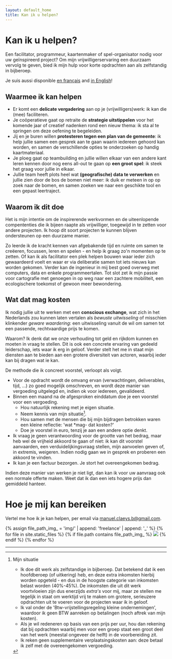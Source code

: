 ```yaml
---
layout: default_home
title: Kan ik u helpen?
---
```

# Kan ik u helpen?

Een facilitator, programmeur, kaartenmaker of spel-organisator nodig voor uw geïnspireerd project? Om mijn vrijwilligerservaring een duurzaam vervolg te geven, bied ik mijn hulp voor korte opdrachten aan als zelfstandig in bijberoep.

Je suis aussi disponible <a href="/freelance_fr" class="language">en français</a> and <a href="/freelance" class="language">in English</a>!

## Waarmee ik kan helpen

- Er komt een **delicate vergadering** aan op je (vrijwilligers)werk: ik kan die (mee) faciliteren.
- Je coöperatieve gaat op retraite de **strategie uitstippelen** voor het komende jaar of creatief nadenken rond een nieuw thema: ik sta al te springen om deze oefening te begeleiden.
- Jij en je buren willen **protesteren tegen een plan van de gemeente**: ik help jullie samen een gesprek aan te gaan waarin iedereen gehoord kan worden, en samen de verschillende opties te onderzoeken op handig kaartmateriaal.
- Je ploeg gaat op teambuilding en jullie willen elkaar van een andere kant leren kennen door nog eens all-out te gaan op **een groot spel**: ik steek het graag voor jullie in elkaar.
- Jullie team heeft plots heel wat **(geografische) data te verwerken** en jullie zien door de bos de bomen niet meer: ik duik er meteen in op op zoek naar de bomen, en samen zoeken we naar een geschikte tool en een gepast leertraject.
<!--- Voor een grote facilitatie opdracht zoekt je collectief versterking van een **meertalige, ervaren facilitator**: I'm your guy!-->
<!--- Jullie willen van een klassieke naar een meer **gedeelde bestuursvorm** evolueren: vanuit mijn diverse ervaring exploreer ik mee de mogelijkheden.-->

## Waarom ik dit doe

Het is mijn intentie om de inspirerende werkvormen en de uiteenlopende compententies die ik bijeen raapte als vrijwilliger, toegewijd in te zetten voor andere projecten. Ik hoop dit soort projecten te kunnen blijven ondersteunen op een duurzame manier.

Zo leerde ik de kracht kennen van afgebakende tijd en ruimte om samen te creëeren, focussen, leren en spelen - en help ik graag zo'n momenten op te zetten. Of kan ik als facilitator een plek helpen bouwen waar ieder zich gewaardeerd voelt en waar er via deliberatie samen tot iets nieuws kan worden gekomen. Verder kan de ingenieur in mij best goed overweg met computers, data en enkele programmeertalen. Tot slot zet ik mijn passie voor cartografie met genoegen in op weg naar een zachtere mobiliteit, een ecologischere toekomst of gewoon meer bewondering.

## Wat dat mag kosten

Ik nodig jullie uit te werken met een **conscious exchange**, wat zich in het Nederlands zou kunnen laten vertalen als *bewuste uitwisseling* of misschien klinkender *geware waardering*: een uitwisseling vanuit de wil om samen tot een passende, rechtvaardige prijs te komen.

Waarom? Ik denk dat we onze verhouding tot geld en rijkdom kunnen en moeten in vraag te stellen. Dit is ook een concrete ervaring van gedeeld leiderschap, iets waar ik erg in geloof. Verder stelt het me in staat mijn diensten aan te bieden aan een grotere diversiteit van actoren, waarbij ieder kan bij dragen wat ie kan.

De methode die ik concreet voorstel, verloopt als volgt.

- Voor de opdracht wordt de omvang ervan (verwachtingen, deliverables, tijd, ...) zo goed mogelijk omschreven, en wordt deze manier van vergoeding uitgelegd en, indien ok voor iedereen, gevalideerd.
- Binnen een maand na de afgesproken einddatum doe je een voorstel voor een vergoeding.
    - Hou natuurlijk rekening met je eigen situatie.
    - Neem kennis van mijn situatie[^mysituation].
    - Hou samen met de mensen die bij mijn bijdragen betrokken waren een kleine reflectie: 'wat *mag- dat kosten?'
    - Doe je voorstel in euro, tenzij je aan een andere optie denkt.
- Ik vraag je geen verantwoording voor de grootte van het bedrag, maar heb wel de vrijheid akkoord te gaan of niet: ik kan dit voorstel aanvaarden, een verduidelijkingsvraag stellen, mijn aanvoelen geven of, in extremis, weigeren. Indien nodig gaan we in gesprek en proberen een akkoord te vinden.
- Ik kan je een factuur bezorgen. Je stort het overeengekomen bedrag.
<!--Ik vraag je hierbij een intentie mee te delen: wat betekent dit bedrag?-->

Indien deze manier van werken je niet ligt, dan kan ik voor uw aanvraag ook een normale offerte maken. Weet dat ik dan een iets hogere prijs dan gemiddeld hanteer.

# Hoe je mij kan bereiken

Vertel me hoe ik je kan helpen, per email via <a href="mailto:manuel.claeys.b@gmail.com" class="email">manuel.claeys.b@gmail.com</a>.

<div class="image-box">
{% assign file_path_img_ = 'img/' | append: 'freelance' | append: '_' %}
{% for file in site.static_files %}
    {% if file.path contains file_path_img_ %}
        <img src="{{ file.path }}"/>    
    {% endif %}
{% endfor %}
</div>

---

[^mysituation]: Mijn situatie

    - Ik doe dit werk als zelfstandige in bijberoep. Dat betekend dat ik een hoofdberoep (of uitkering) heb, en deze extra inkomsten hierbij worden opgeteld - en dus in de hoogste categorie van inkomsten belast worden (40%-45%). De inkomsten die uit dit werk voortvloeien zijn dus enerzijds *extra's* voor mij, maar ze stellen me tegelijk in staat om werktijd vrij te maken om grotere, serieuzere opdrachten uit te voeren voor de projecten waar ik in geloof.
    - Ik val onder de 'Btw-vrijstellingsregeling kleine ondernemingen', waardoor ik geen BTW aanreken op betalingen (noch aftrek van mijn kosten).
    - Als je wil redeneren op basis van een prijs per uur, hou dan rekening dat bij opdrachten waarbij men voor een groep staat een groot deel van het werk (meestal ongeveer de helft) in de voorbereiding zit.
    - Ik reken geen supplementaire verplaatsingskosten aan: deze betaal ik zelf met de overeengekomen vergoeding.
